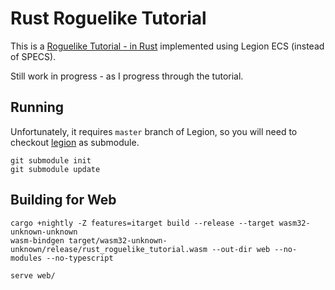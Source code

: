 # Rust Roguelike Tutorial

This is a [Roguelike Tutorial - in Rust](https://github.com/thebracket/rustrogueliketutorial) implemented using Legion ECS (instead of SPECS).

Still work in progress - as I progress through the tutorial.

## Running

Unfortunately, it requires `master` branch of Legion, so you will need to checkout [legion](https://github.com/TomGillen/legion) as submodule.

    git submodule init
    git submodule update

## Building for Web

    cargo +nightly -Z features=itarget build --release --target wasm32-unknown-unknown
    wasm-bindgen target/wasm32-unknown-unknown/release/rust_roguelike_tutorial.wasm --out-dir web --no-modules --no-typescript

    serve web/
